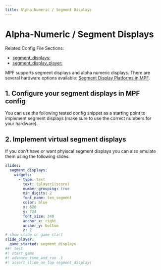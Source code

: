 ```yaml
---
title: Alpha-Numeric / Segment Displays
---
```


# Alpha-Numeric / Segment Displays


Related Config File Sections:

* [segment_displays:](../../config/segment_displays.md)
* [segment_display_player:](../../config/segment_display_player.md)

MPF supports segment displays and alpha numeric displays. There are
several hardware options available:
[Segment Display Platforms in MPF](../../hardware/segment_display_platforms.md).

## 1. Configure your segment displays in MPF config

You can use the following tested config snippet as a starting point to
implement segment displays (make sure to use the correct numbers for
your hardware).

## 2. Implement virtual segment displays

If you don't have or want phyiscal segment displays you can also
emulate them using the following slides:

``` yaml
slides:
  segment_displays:
    widgets:
      - type: text
        text: (player1|score)
        number_grouping: true
        min_digits: 2
        font_name: ten_segment
        color: blue
        x: 620
        y: 724
        font_size: 240
        anchor_x: right
        anchor_y: bottom
        z: 2
# show slide on game start
slide_player:
  game_started: segment_displays
##! test
#! start_game
#! advance_time_and_run .1
#! assert_slide_on_top segment_displays
```
